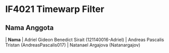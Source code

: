 # **IF4021 Timewarp Filter**

## Nama Anggota
| **Nama**
| Adriel Gideon Benedict Sirait (121140016-Adriel)
| Andreas Pascalis Tristan (AndreasPascalis017)
| Natanael Argajova (Natanargajov)

